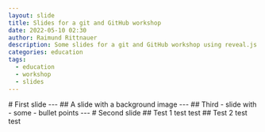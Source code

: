 ```yaml
---
layout: slide
title: Slides for a git and GitHub workshop
date: 2022-05-10 02:30
author: Raimund Rittnauer
description: Some slides for a git and GitHub workshop using reveal.js
categories: education
tags:
  - education
  - workshop
  - slides
---
```



<section data-markdown>
    # First
    slide
    ---    
    <!-- .slide: data-background-image="/assets/img/2022-05-11-git-github-workshop/mangotime2.jpg" -->
    ## A slide with a background image
    ---
    ## Third
    - slide with
    - some
    - bullet points
    ---
    # Second
    slide
    ## Test 1
    test test
    ## Test 2
    test test
</section>